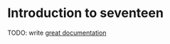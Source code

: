 # Introduction to seventeen

TODO: write [great documentation](http://jacobian.org/writing/what-to-write/)
